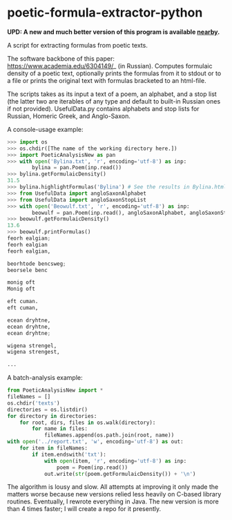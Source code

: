 poetic-formula-extractor-python
===============================

**UPD: A new and much better version of this program is available [nearby](http://github.com/macleginn/fast-formulaic-analysis).**

A script for extracting formulas from poetic texts.

The software backbone of this paper: https://www.academia.edu/6304149/_ (in Russian). Computes formulaic density of a poetic text, optionally prints the formulas from it to stdout or to a file or prints the original text with formulas bracketed to an html-file.

The scripts takes as its input a text of a poem, an alphabet, and a stop list (the latter two are iterables of any type and default to built-in Russian ones if not provided). UsefulData.py contains alphabets and stop lists for Russian, Homeric Greek, and Anglo-Saxon.

A console-usage example:

```python
>>> import os
>>> os.chdir([The name of the working directory here.])
>>> import PoeticAnalysisNew as pan
>>> with open('Bylina.txt', 'r', encoding='utf-8') as inp:
        bylina = pan.Poem(inp.read())
>>> bylina.getFormulaicDensity()
31.5
>>> bylina.highlightFormulas('Bylina') # See the results in Bylina.html.
>>> from UsefulData import angloSaxonAlphabet
>>> from UsefulData import angloSaxonStopList
>>> with open('Beowulf.txt', 'r', encoding='utf-8') as inp:
        beowulf = pan.Poem(inp.read(), angloSaxonAlphabet, angloSaxonStopList)
>>> beowulf.getFormulaicDensity()
13.6
>>> beowulf.printFormulas()
feorh ealgian;
feorh ealgian
feorh ealgian,

beorhtode bencsweg;
beorsele benc

monig oft
Monig oft

eft cuman.
eft cuman,

ecean dryhtne,
ecean dryhtne,
ecean dryhtne;

wigena strengel,
wigena strengest,

...
```

A batch-analysis example:

```python
from PoeticAnalysisNew import *
fileNames = []
os.chdir('texts')
directories = os.listdir()
for directory in directories:
    for root, dirs, files in os.walk(directory):
        for name in files:
            fileNames.append(os.path.join(root, name))
with open('../report.txt', 'w', encoding='utf-8') as out:
    for item in fileNames:
        if item.endswith('txt'):
            with open(item, 'r', encoding='utf-8') as inp:
                poem = Poem(inp.read())
            out.write(str(poem.getFormulaicDensity()) + '\n')
```

The algorithm is lousy and slow. All attempts at improving it only made the matters worse because new versions relied less heavily on C-based library routines. Eventually, I rewrote everything in Java. The new version is more than 4 times faster; I will create a repo for it presently.
